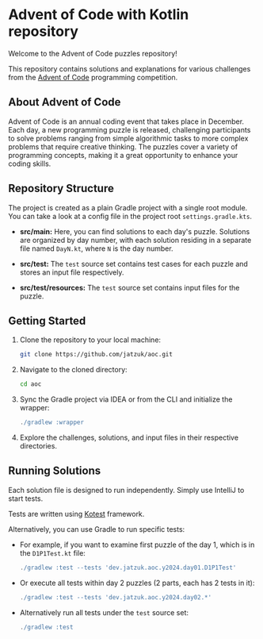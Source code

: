 # Advent of Code with Kotlin repository

Welcome to the Advent of Code puzzles repository!

This repository contains solutions and explanations for various challenges from
the [Advent of Code](https://adventofcode.com) programming competition.

## About Advent of Code

Advent of Code is an annual coding event that takes place in December. Each day, a new programming puzzle is released,
challenging participants to solve problems ranging from simple algorithmic tasks to more complex problems that require
creative thinking. The puzzles cover a variety of programming concepts, making it a great opportunity to enhance your
coding skills.

## Repository Structure

The project is created as a plain Gradle project with a single root module.
You can take a look at a config file in the project root `settings.gradle.kts`.

- **src/main:** Here, you can find solutions to each day's puzzle. Solutions are organized by day number, with
  each solution residing in a separate file named `DayN.kt`, where `N` is the day number.

- **src/test:** The `test` source set contains test cases for each puzzle and stores an input file respectively.

- **src/test/resources:** The `test` source set contains input files for the puzzle.

## Getting Started

1. Clone the repository to your local machine:

    ```bash
    git clone https://github.com/jatzuk/aoc.git
    ```

2. Navigate to the cloned directory:

    ```bash
    cd aoc
    ```

3. Sync the Gradle project via IDEA or from the CLI and initialize the wrapper:

    ```gradle
    ./gradlew :wrapper
    ```

4. Explore the challenges, solutions, and input files in their respective directories.

## Running Solutions

Each solution file is designed to run independently. Simply use IntelliJ to start tests.

Tests are written using [Kotest](https://kotest.io/docs/quickstart) framework.  

Alternatively, you can use Gradle to run specific tests:

- For example, if you want to examine first puzzle of the day 1, which is in the `D1P1Test.kt` file:

    ```gradle
    ./gradlew :test --tests 'dev.jatzuk.aoc.y2024.day01.D1P1Test' 
    ```
- Or execute all tests within day 2 puzzles (2 parts, each has 2 tests in it):

  ```gradle
  ./gradlew :test --tests 'dev.jatzuk.aoc.y2024.day02.*'
  ```

- Alternatively run all tests under the `test` source set:

    ```gradle
    ./gradlew :test
    ```
